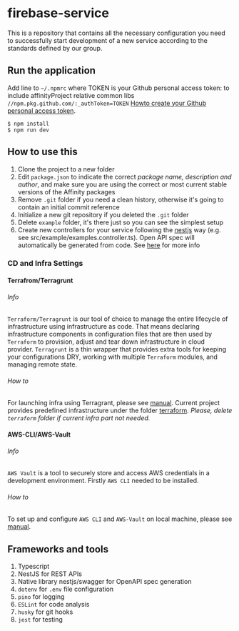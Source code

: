 # firebase-service

This is a repository that contains all the necessary configuration you need to successfully start development of a new service according to the standards defined by our group.

## Run the application

Add line to `~/.npmrc` where TOKEN is your Github personal access token: to include affinityProject relative common libs
`//npm.pkg.github.com/:_authToken=TOKEN`
[Howto create your Github personal access token](https://help.github.com/en/github/authenticating-to-github/creating-a-personal-access-token-for-the-command-line).

```shell script
$ npm install
$ npm run dev
```

## How to use this

1. Clone the project to a new folder
2. Edit `package.json` to indicate the correct *package name, description and author*, and make sure you are using the correct or most current stable versions of the Affinity packages
3. Remove `.git` folder if you need a clean history, otherwise it's going to contain an initial commit reference
4. Initialize a new git repository if you deleted the `.git` folder
5. Delete `example` folder, it's there just so you can see the simplest setup
6. Create new controllers for your service following the [nestjs](https://docs.nestjs.com/controllers) way (e.g. see src/example/examples.controller.ts).  Open API spec will automatically be generated from code.  See [here](https://docs.nestjs.com/openapi/introduction) for more info


### CD and Infra Settings 

#### Terrafrom/Terragrunt

###### Info

`Terraform/Terragrunt` is our tool of choice to manage the entire lifecycle of infrastructure using infrastructure as code.
That means declaring infrastructure components in configuration files that are then used by `Terraform` to provision, adjust and tear down infrastructure in cloud provider.
`Terragrunt` is a thin wrapper that provides extra tools for keeping your configurations DRY, working with multiple `Terraform` modules, and managing remote state.

###### How to

For launching infra using Terragrant, please see [manual](https://replika.atlassian.net/wiki/spaces/NETCORE/pages/708510278/Onboarding+an+Application+with+Terragrunt).
Current project provides predefined infrastructure under the folder [terraform](./terraform).
*Please, delete `terraform` folder if current infra part not needed.*

#### AWS-CLI/AWS-Vault

###### Info

`AWS Vault` is a tool to securely store and access AWS credentials in a development environment.
Firstly `AWS CLI` needed to be installed.

###### How to

To set up and configure `AWS CLI` and `AWS-Vault` on local machine, please see [manual](https://replika.atlassian.net/wiki/spaces/NETCORE/pages/780927138/How+to+configure+AWS+CLI+on+a+local+machine).

## Frameworks and tools

1. Typescript
2. NestJS for REST APIs
3. Native library nestjs/swagger for OpenAPI spec generation
4. `dotenv` for `.env` file configuration
5. `pino` for logging
6. `ESLint` for code analysis
7. `husky` for git hooks
8. `jest` for testing

